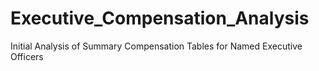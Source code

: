 # Executive_Compensation_Analysis
Initial Analysis of Summary Compensation Tables for Named Executive Officers
